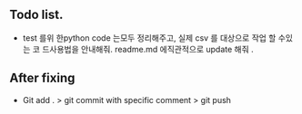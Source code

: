 ## Todo list.

- test  를위 한python code 는모두 정리해주고, 실제 csv 를 대상으로 작업 할 수있 는 코 드사용법을 안내해줘. readme.md  에직관적으로 update 해줘 . 

## After fixing

- Git add . > git commit with specific comment > git push  



